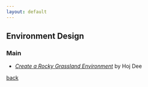 ```yaml
---
layout: default
---
```


## Environment Design

### Main

* _[Create a Rocky Grassland Environment](https://www.youtube.com/watch?v=VO4RSHvu_PM)_ by Hoj Dee

[back](../)
